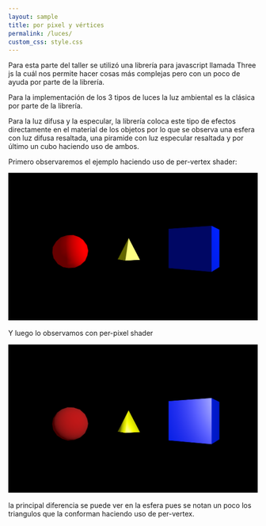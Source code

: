 ```yaml
---
layout: sample
title: por pixel y vértices
permalink: /luces/
custom_css: style.css
---
```

Para esta parte del taller se utilizó una librería para javascript llamada Three js la cuál nos permite hacer cosas más complejas pero con un poco de ayuda por parte de la librería.

Para la implementación de los 3 tipos de luces la luz ambiental es la clásica por parte de la librería.

Para la luz difusa y la especular, la librería coloca este tipo de efectos directamente en el material de los objetos por lo que se observa una esfera con luz difusa resaltada, una piramide con luz especular resaltada y por último un cubo haciendo uso de ambos.

Primero observaremos el ejemplo haciendo uso de per-vertex shader:

<img src="../images/per-vertex.png" alt="atenuacion" class="center-image">

Y luego lo observamos con per-pixel shader

<img src="../images/per-pixel.png" alt="atenuacion" class="center-image">

la principal diferencia se puede ver en la esfera pues se notan un poco los triangulos que la conforman haciendo uso de per-vertex.